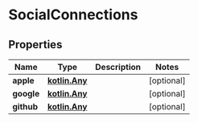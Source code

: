 
# SocialConnections

## Properties
Name | Type | Description | Notes
------------ | ------------- | ------------- | -------------
**apple** | [**kotlin.Any**](.md) |  |  [optional]
**google** | [**kotlin.Any**](.md) |  |  [optional]
**github** | [**kotlin.Any**](.md) |  |  [optional]



